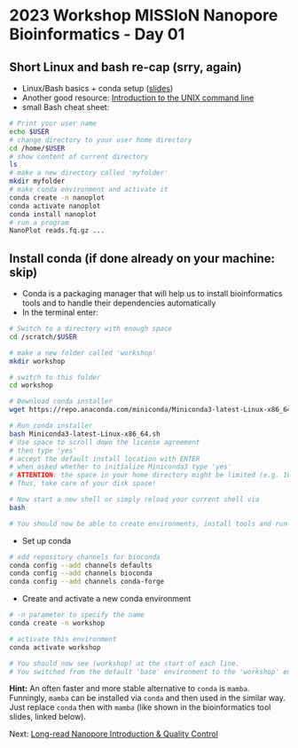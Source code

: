 # 2023 Workshop MISSIoN Nanopore Bioinformatics - Day 01

## Short Linux and bash re-cap (srry, again)

* Linux/Bash basics + conda setup ([slides](https://docs.google.com/presentation/d/14xELo7lDbd-FYuy144ZDK1tV_ZBdBYun_COelrKYWps/edit?usp=sharing))
* Another good resource: [Introduction to the UNIX command line](https://ngs-docs.github.io/2021-august-remote-computing/introduction-to-the-unix-command-line.html)
* small Bash cheat sheet:

```bash
# Print your user name
echo $USER
# change directory to your user home directory
cd /home/$USER
# show content of current directory
ls
# make a new directory called 'myfolder'
mkdir myfolder
# make conda environment and activate it
conda create -n nanoplot
conda activate nanoplot
conda install nanoplot
# run a program
NanoPlot reads.fq.gz ...
```

## Install conda (if done already on your machine: skip)

* Conda is a packaging manager that will help us to install bioinformatics tools and to handle their dependencies automatically
* In the terminal enter:

```bash
# Switch to a directory with enough space
cd /scratch/$USER

# make a new folder called 'workshop'
mkdir workshop

# switch to this folder
cd workshop

# Download conda installer
wget https://repo.anaconda.com/miniconda/Miniconda3-latest-Linux-x86_64.sh 

# Run conda installer
bash Miniconda3-latest-Linux-x86_64.sh
# Use space to scroll down the license agreement
# then type 'yes'
# accept the default install location with ENTER
# when asked whether to initialize Miniconda3 type 'yes'
# ATTENTION: the space in your home directory might be limited (e.g. 10 GB) and per default conda installs tools into ~/.conda/envs
# Thus, take care of your disk space! 

# Now start a new shell or simply reload your current shell via
bash

# You should now be able to create environments, install tools and run them
```

* Set up conda

```bash
# add repository channels for bioconda
conda config --add channels defaults
conda config --add channels bioconda
conda config --add channels conda-forge
```

* Create and activate a new conda environment

```bash
# -n parameter to specify the name
conda create -n workshop

# activate this environment
conda activate workshop

# You should now see (workshop) at the start of each line.
# You switched from the default 'base' environment to the 'workshop' environment.
```

__Hint:__ An often faster and more stable alternative to `conda` is `mamba`. Funningly, `mamba` can be installed via `conda` and then used in the similar way. Just replace `conda` then with `mamba` (like shown in the bioinformatics tool slides, linked below).

Next: [Long-read Nanopore Introduction & Quality Control](nanopore.md)
